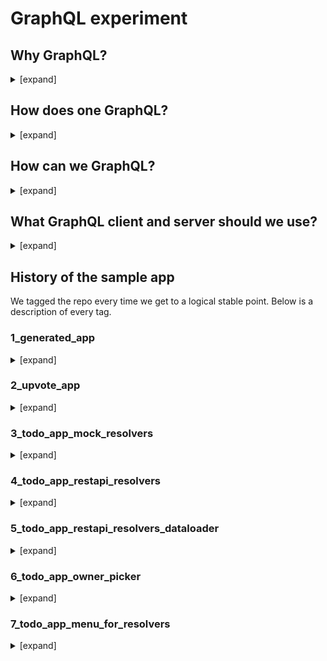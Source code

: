 # GraphQL experiment


## Why GraphQL?
<details><summary>[expand]</summary>

**We want to build react native UI components with a clean separation from data sources**. 

Components should have a language to express their data needs (queries) or data changes (mutations) and we should have a runtime that understands that language and talks to our back-end servers and/or local stores on the mobile client.

Such a data query language alreadys exists and is called [**GraphQL**](http://graphql.org/).

It allows clients to define the structure of the data required, and exactly the same structure of the data is returned from the server. It is a strongly typed runtime which allows clients to dictate what data is needed. This avoids both the problems of over-fetching as well as under-fetching of data.

[source](https://en.wikipedia.org/wiki/GraphQL)

</details>

## How does one GraphQL?
<details><summary>[expand]</summary>

Typically one has a GraphQL client that talks to a GraphQL server.

### Client responsibilities
- send queries to the server,
- cache data returned by the server,
- keep local cache consistent after a mutation,
- provide integration with UI framework (composition of queries and decomposition of responses).

The UI integration is usually done by wrapping a component into a higher level component (HOC) which takes care of fetching the data and making it available to the component through its props (in the React case).

### Server responsibilities
- provide integration with back-end (decomposition of queries and composition of results),
- execute the requested mutations and queries.

The back-end integration is usually done through "resolvers" that can do things like get object by id, run named query or mutation etc.

Major GraphQL clients include Apollo Client and Relay. GraphQL servers are available for multiple languages, including JavaScript, Python, Ruby, Java, C#, Scala, Go, Elixir, Erlang, PHP, and Clojure. 

</details>


## How can we GraphQL?
<details><summary>[expand]</summary>

We need the GraphQL resolved in the mobile client.

For two reasons:
- our servers do not speak GraphQL (currently),
- we want to support the offline case with the same UI code/components.

### Are apps usually running a server in their client? ###
No.

However web apps sometimes do server side rendering (SSR): they pre-render the HTML on the server to speed up load time of JavaScript applications.
In essence, SSR means running the client on the server, which is equivalent to running a server on a client.

### Should the GraphQL server run in "native-land" or "javascript-land"? ###
There are no GraphQL server implementations available in Objective-C or Swift and therefore the "native-land" approach is probably not viable for iOS. Also a "native-land" approach could mean duplicate implementations.

### Conclusion
We should have a JavaScript GraphQL client and server running in "javascript-land" and use our native modules (aka bridges) to talk to our back-end servers and/or local stores.

</details>

## What GraphQL client and server should we use?

<details><summary>[expand]</summary>

There are several options:
- Relay (by Facebook) 
- Apollo 

There are good resources online comparing both. See [this one](https://blog.graph.cool/relay-vs-apollo-comparing-graphql-clients-for-react-apps-b40af58c1534) or [that one](https://www.codazen.com/choosing-graphql-client-apollo-vs-relay/).


We decided to prototype with **Apollo** for the following reasons:
- easier learning curve
- arguably just as feature rich
- supports SSR (server side rendering) out of the box - see [here](https://www.apollographql.com/docs/react/features/server-side-rendering.html#server-rendering)
- adoption has been steadily increasing and is now outpacing relay - see [apollo](https://www.npmjs.com/package/apollo-client) vs [relay](https://www.npmjs.com/package/graphql-relay)

With more time, we would prototype with Relay as well.

</details>

## History of the sample app

We tagged the repo every time we get to a logical stable point. Below is a description of every tag.

### 1_generated_app
<details><summary>[expand]</summary>

To generate a Mobile SDK application with React Native, we used [forcereact](https://www.npmjs.com/package/forcereact).
```shell
forcereact create --appname=SimpleApollo
```

</details>

### 2_upvote_app
<details><summary>[expand]</summary>

We created a simple app (following some example online) which shows a list of posts with their authors and where one can click on a post to "up-vote" it.
It is making use of GraphQL for querying and updating records.

The schema and the resolvers are defined in this [file](https://github.com/wmathurin/SimpleApollo/blob/2_upvote_app/js/local.js).

For the UI components, we used [React Native Elements](https://github.com/react-native-training/react-native-elements/tree/v1.0.0-beta3).
For the GraphQL client, we used the [Apollo GraphQL client](https://github.com/apollographql/apollo-client).
For the GraphQL server (SSR support), we used [Apollo Schema Link](https://www.apollographql.com/docs/link/links/schema.html).
</details>

### 3_todo_app_mock_resolvers
<details><summary>[expand]</summary>

We completely changed the application to give you a list of tasks (todos).
Each task has an owner and due date and can either be done or not.
The resolvers are still working only with mock data.
The main screen shows a task list which can be deleted or marked as complete or not.
There is an add button which brings up a card for creating a new task. It has a date picker (but the owner is always you - Owner picker was added later).

It is making use of GraphQL for querying and updating, adding and deleting records.

Key files:
- the [schema](https://github.com/wmathurin/SimpleApollo/blob/3_todo_app_mock_resolvers/js/gql/schema.js)
- the [resolvers](https://github.com/wmathurin/SimpleApollo/blob/3_todo_app_mock_resolvers/js/gql/mockResolvers.js)
- the [components](https://github.com/wmathurin/SimpleApollo/tree/3_todo_app_mock_resolvers/js/components)

</details>

### 4_todo_app_restapi_resolvers
<details><summary>[expand]</summary>

We created a custom object Task__c on the server with the following custom fields:
- Due_Date__c : DateTime
- Done__c: Checkbox

Added a new set of [resolvers](https://github.com/wmathurin/SimpleApollo/blob/4_todo_app_restapi_resolvers/js/gql/restapiResolvers.js) and changed the [app](https://github.com/wmathurin/SimpleApollo/blob/4_todo_app_restapi_resolvers/js/app.js#L36) to use them instead.

The new resolvers use our native bridges to get data from the server.

We made no attempt to optimize.
To render the list, the resolvers ends up running a [SOQL query](https://github.com/wmathurin/SimpleApollo/blob/4_todo_app_restapi_resolvers/js/gql/restapiResolvers.js#L47) to get the tasks followed by a retrieve for each [owner](https://github.com/wmathurin/SimpleApollo/blob/4_todo_app_restapi_resolvers/js/gql/restapiResolvers.js#L108) (even if they were the same).

**NB: UI components did not have to be changed at all.**
</details>

### 5_todo_app_restapi_resolvers_dataloader
<details><summary>[expand]</summary>

To make things better, we introduced a [data loader](https://github.com/facebook/dataloader) for the users.
As a result, to render the list, the resolvers now run a SOQL query to get the tasks followed by a single SOQL query to get the users.
</details>

### 6_todo_app_owner_picker
<details><summary>[expand]</summary>

In this step, we added an owner picker in the component used for creating tasks: [TaskCreator](https://github.com/wmathurin/SimpleApollo/blob/6_todo_app_owner_picker/js/components/TaskCreator.js#L83).

We had to declare a [new query](https://github.com/wmathurin/SimpleApollo/blob/6_todo_app_owner_picker/js/gqlServer/schema.js#L53) in the schema.
We had to had a [resolver](https://github.com/wmathurin/SimpleApollo/blob/6_todo_app_owner_picker/js/gqlServer/restAPIResolvers.js#L64) for it.
And of course, we had to modify [TaskCreator](https://github.com/wmathurin/SimpleApollo/blob/6_todo_app_owner_picker/js/components/TaskCreator.js#L183) to indicate it needs that data.

</details>

### 7_todo_app_menu_for_resolvers
<details><summary>[expand]</summary>

Instead of having to change the code to switch "resolvers", we added a [menu](https://github.com/wmathurin/SimpleApollo/blob/7_todo_app_menu_for_resolvers/js/app.js#L48) in the header to do just that.

</details>


